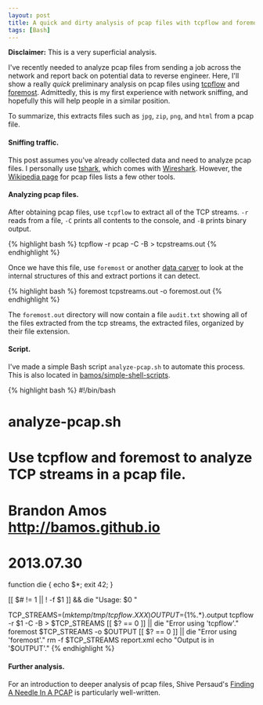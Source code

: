 ```yaml
---
layout: post
title: A quick and dirty analysis of pcap files with tcpflow and foremost.
tags: [Bash]
---
```


__Disclaimer:__ This is a very superficial analysis.

I've recently needed to analyze pcap files from sending a job
across the network and report back on potential data to reverse engineer.
Here, I'll show a really _quick_ preliminary analysis on pcap files
using [tcpflow](https://github.com/simsong/tcpflow)
and [foremost](http://foremost.sourceforge.net/).
Admittedly, this is my first experience with network sniffing,
and hopefully this will help people in a similar position.

To summarize, this extracts files such as `jpg`, `zip`,
`png`, and `html` from a pcap file.

#### Sniffing traffic.
This post assumes you've already collected data and need to analyze pcap files.
I personally use [tshark](http://www.wireshark.org/docs/man-pages/tshark.html),
which comes with [Wireshark](http://www.wireshark.org/).
However, the [Wikipedia page](http://en.wikipedia.org/wiki/Pcap) for pcap
files lists a few other tools.

#### Analyzing pcap files.
After obtaining pcap files, use `tcpflow` to extract all of the
TCP streams.
`-r` reads from a file, 
`-C` prints all contents to the console, and
`-B` prints binary output.

{% highlight bash %}
tcpflow -r pcap -C -B > tcpstreams.out
{% endhighlight %}

Once we have this file, use `foremost` or another
[data carver](http://www.forensicswiki.org/wiki/Tools:Data_Recovery#Carving)
to look at the internal structures of this and extract portions
it can detect.

{% highlight bash %}
foremost tcpstreams.out -o foremost.out
{% endhighlight %}

The `foremost.out` directory will now contain a file `audit.txt`
showing all of the files extracted from the tcp streams,
the extracted files, organized by their file extension.

#### Script.
I've made a simple Bash script `analyze-pcap.sh` to automate this process.
This is also located in
[bamos/simple-shell-scripts](https://github.com/bamos/simple-shell-scripts/blob/master/analyze-pcap.sh).

{% highlight bash %}
#!/bin/bash
#
# analyze-pcap.sh
# Use tcpflow and foremost to analyze TCP streams in a pcap file.
#
# Brandon Amos <http://bamos.github.io>
# 2013.07.30

function die { echo $*; exit 42; }

[[ $# != 1 || ! -f $1 ]] && die "Usage: $0 <pcap file>"

TCP_STREAMS=$(mktemp /tmp/tcpflow.XXX)
OUTPUT=${1%.*}.output
tcpflow -r $1 -C -B > $TCP_STREAMS
[[ $? == 0 ]] || die "Error using 'tcpflow'."
foremost $TCP_STREAMS -o $OUTPUT
[[ $? == 0 ]] || die "Error using 'foremost'."
rm -f $TCP_STREAMS report.xml
echo "Output is in '$OUTPUT'."
{% endhighlight %}

#### Further analysis.
For an introduction to deeper analysis of pcap files,
Shive Persaud's
[Finding A Needle In A PCAP](http://blogs.cisco.com/security/finding-a-needle-in-a-pcap/)
is particularly well-written.
